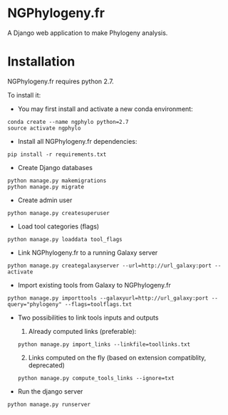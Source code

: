 # NGPhylogeny.fr


A Django web application to make Phylogeny analysis.

# Installation

NGPhylogeny.fr requires python 2.7.

To install it:

* You may first install and activate a new conda environment:

```
conda create --name ngphylo python=2.7
source activate ngphylo
```

* Install all NGPhylogeny.fr dependencies:

```
pip install -r requirements.txt
```

* Create Django databases

```
python manage.py makemigrations
python manage.py migrate
```

* Create admin user

```
python manage.py createsuperuser
```

* Load tool categories (flags)

```
python manage.py loaddata tool_flags
```

* Link NGPhylogeny.fr to a running Galaxy server

```
python manage.py creategalaxyserver --url=http://url_galaxy:port --activate
```

* Import existing tools from Galaxy to NGPhylogeny.fr

```
python manage.py importtools --galaxyurl=http://url_galaxy:port --query="phylogeny" --flags=toolflags.txt
```

* Two possibilities to link tools inputs and outputs

  1. Already computed links (preferable):

  ```
  python manage.py import_links --linkfile=toollinks.txt
  ```

  2. Links computed on the fly (based on extension compatiblity, deprecated)

  ```
  python manage.py compute_tools_links --ignore=txt
  ```

* Run the django server

```
python manage.py runserver
```
